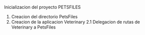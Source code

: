 Inicializacion del proyecto PETSFILES

1. Creacion del directorio PetsFiles
2. Creacion de la aplicacion Veterinary
2.1 Delegacion de rutas de Veterinary a PetsFiles